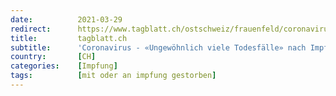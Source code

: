 ```yaml
---
date:          2021-03-29
redirect:      https://www.tagblatt.ch/ostschweiz/frauenfeld/coronavirus-ungewoehnlich-viele-todesfaelle-nach-impfungen-in-heimen-ld.2119871
title:         tagblatt.ch
subtitle:      'Coronavirus - «Ungewöhnlich viele Todesfälle» nach Impfungen in Heimen?'
country:       [CH]
categories:    [Impfung]
tags:          [mit oder an impfung gestorben]
---
```

